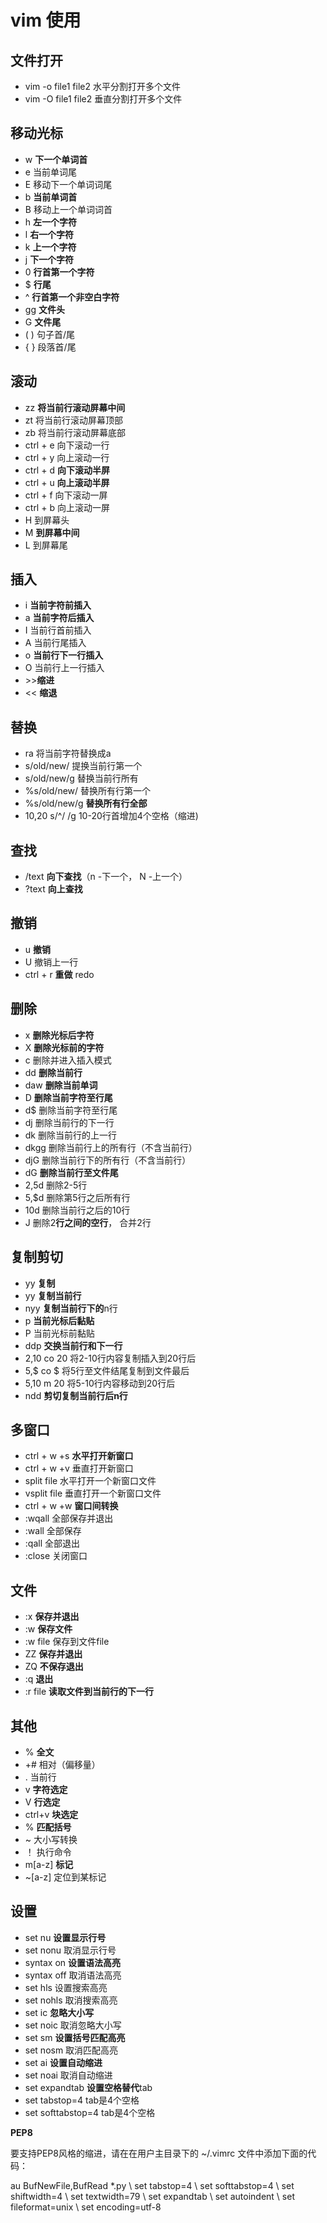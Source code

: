 #  vim   使用
## 文件打开
- vim   -o  file1  file2   水平分割打开多个文件
- vim  -O   file1  file2   垂直分割打开多个文件
## 移动光标
- w  **下一个单词首**
- e  当前单词尾
- E  移动下一个单词词尾
- b  **当前单词首**
- B  移动上一个单词词首
- h  **左一个字符**
- l  **右一个字符**
- k  **上一个字符**
- j  **下一个字符**
- 0  **行首第一个字符**
- $  **行尾**
-  ^  **行首第一个非空白字符**
- gg **文件头**
- G  **文件尾**
- ( ) 句子首/尾
- { } 段落首/尾
##  滚动
- zz        **将当前行滚动屏幕中间**
- zt        将当前行滚动屏幕顶部
- zb        将当前行滚动屏幕底部
- ctrl + e  向下滚动一行
- ctrl + y  向上滚动一行
- ctrl + d  **向下滚动半屏**
- ctrl + u  **向上滚动半屏**
- ctrl + f  向下滚动一屏
- ctrl + b  向上滚动一屏
- H         到屏幕头
- M         **到屏幕中间**
- L         到屏幕尾 
## 插入
- i  **当前字符前插入**
- a  **当前字符后插入**
- I  当前行首前插入
- A  当前行尾插入
- o  **当前行下一行插入**
- O  当前行上一行插入
- \>>**缩进**
- << **缩退**
## 替换
- ra              将当前字符替换成a
- s/old/new/      提换当前行第一个
- s/old/new/g     替换当前行所有
- %s/old/new/     替换所有行第一个
- %s/old/new/g    **替换所有行全部**
- 10,20 s/^/    /g  10-20行首增加4个空格（缩进)
## 查找
- /text	 	   **向下查找**（n -下一个， N -上一个）
- ?text            **向上查找**
## 撤销
- u                **撤销**
- U                撤销上一行
- ctrl + r         **重做** redo
## 删除
- x                **删除光标后字符**
- X                **删除光标前的字符**
- c                删除并进入插入模式
- dd               **删除当前行**
- daw              **删除当前单词**
- D		   **删除当前字符至行尾**
- d$               删除当前字符至行尾
- dj               删除当前行的下一行
- dk               删除当前行的上一行
- dkgg             删除当前行上的所有行（不含当前行）
- djG		   删除当前行下的所有行（不含当前行）
- dG           **删除当前行至文件尾**
- 2,5d		   删除2-5行
- 5,$d             删除第5行之后所有行
- 10d              删除当前行之后的10行
- J                删除2**行之间的空行**， 合并2行
##  复制剪切
- yy               **复制**
- yy               **复制当前行**
- nyy              **复制当前行下的**n行
- p                **当前光标后黏贴**
- P                当前光标前黏贴
- ddp              **交换当前行和下一行**
- 2,10 co 20       将2-10行内容复制插入到20行后
- 5,$  co $        将5行至文件结尾复制到文件最后
- 5,10 m 20        将5-10行内容移动到20行后
- ndd              **剪切复制当前行后n行**
## 多窗口
- ctrl + w +s     **水平打开新窗口**
- ctrl + w +v     垂直打开新窗口
- split  file     水平打开一个新窗口文件
- vsplit  file    垂直打开一个新窗口文件
- ctrl + w +w     **窗口间转换**
- :wqall           全部保存并退出
- :wall            全部保存
- :qall            全部退出
- :close           关闭窗口
## 文件
- :x               **保存并退出**
- :w               **保存文件**
- :w file          保存到文件file
- ZZ               **保存并退出**
- ZQ               **不保存退出**
- :q               **退出**
- :r file          **读取文件到当前行的下一行**
##  其他
- %               **全文**
- +#              相对（偏移量）
- .               当前行
- v               **字符选定**
- V               **行选定**
- ctrl+v          **块选定**
- %               **匹配括号**
- ~               大小写转换
- ！              执行命令
- m[a-z]	      **标记**
- ~[a-z]          定位到某标记 
##  设置
- set nu          **设置显示行号**
- set nonu        取消显示行号
- syntax  on      **设置语法高亮**
- syntax  off     取消语法高亮
- set hls         设置搜索高亮
- set nohls       取消搜索高亮
- set ic          **忽略大小写**
- set noic        取消忽略大小写
- set sm          **设置括号匹配高亮**
- set nosm        取消匹配高亮
- set ai          **设置自动缩进**
- set noai        取消自动缩进
- set expandtab    **设置空格替代**tab
- set tabstop=4    tab是4个空格
- set softtabstop=4 tab是4个空格


**PEP8**

要支持PEP8风格的缩进，请在在用户主目录下的 ~/.vimrc 文件中添加下面的代码：

au BufNewFile,BufRead *.py
\ set tabstop=4
\ set softtabstop=4
\ set shiftwidth=4
\ set textwidth=79
\ set expandtab
\ set autoindent
\ set fileformat=unix
\ set encoding=utf-8